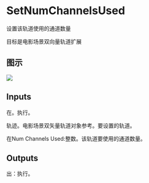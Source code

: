 # SetNumChannelsUsed

设置该轨道使用的通道数量

目标是电影场景双向量轨道扩展

## 图示

![]($-20221218-20560634.png)

## Inputs

在。执行。

轨迹。电影场景双矢量轨道对象参考。要设置的轨道。

在Num Channels Used:整数。该轨道要使用的通道数量。  

## Outputs

出：执行。
